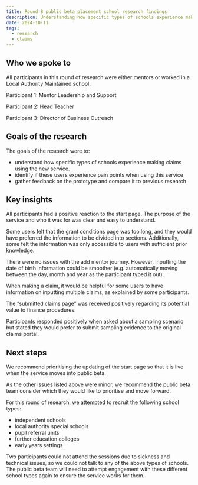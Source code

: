 ```yaml
---
title: Round 8 public beta placement school research findings
description: Understanding how specific types of schools experience making claims
date: 2024-10-11
tags:
  - research
  - claims
---
```


## Who we spoke to

All participants in this round of research were either mentors or worked in a Local Authority Maintained school.

Participant 1: Mentor Leadership and Support

Participant 2: Head Teacher

Participant 3: Director of Business Outreach

## Goals of the research

The goals of the research were to:

- understand how specific types of schools experience making claims using the new service.
- identify if these users experience pain points when using this service
- gather feedback on the prototype and compare it to previous research

## Key insights

All participants had a positive reaction to the start page. The purpose of the service and who it was for was clear and easy to understand.

Some users felt that the grant conditions page was too long, and they would have preferred the information to be divided into sections. Additionally, some felt the information was only accessible to users with sufficient prior knowledge.

There were no issues with the add mentor journey. However, inputting the date of birth information could be smoother (e.g. automatically moving between the day, month and year as the participant typed it out).

When making a claim, it would be helpful for some users to have information on inputting multiple claims, as explained by some participants.

The “submitted claims page” was received positively regarding its potential value to finance procedures.

Participants responded positively when asked about a sampling scenario but stated they would prefer to submit sampling evidence to the original claims portal.

## Next steps

We recommend prioritising the updating of the start page so that it is live when the service moves into public beta.

As the other issues listed above were minor, we recommend the public beta team consider which they would like to prioritise and move forward.

For this round of research, we attempted to recruit the following school types:

- independent schools
- local authority special schools
- pupil referral units
- further education colleges
- early years settings

Two participants could not attend the sessions due to sickness and technical issues, so we could not talk to any of the above types of schools. The public beta team will need to attempt engagement with these different school types again to ensure the service works for them.
